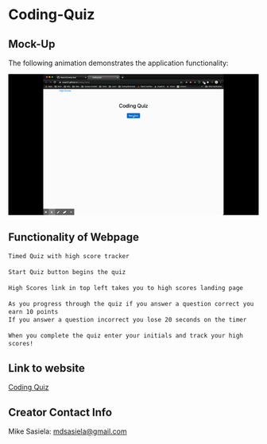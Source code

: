 # Coding-Quiz

## Mock-Up

The following animation demonstrates the application functionality:

![code quiz](./assets/quiz.gif)


## Functionality of Webpage

```
Timed Quiz with high score tracker

Start Quiz button begins the quiz

High Scores link in top left takes you to high scores landing page

As you progress through the quiz if you answer a question correct you earn 10 points
If you answer a question incorrect you lose 20 seconds on the timer

When you complete the quiz enter your initials and track your high scores!

```

## Link to website
[Coding Quiz](https://msas12.github.io/Coding-Quiz/)

## Creator Contact Info
Mike Sasiela: mdsasiela@gmail.com